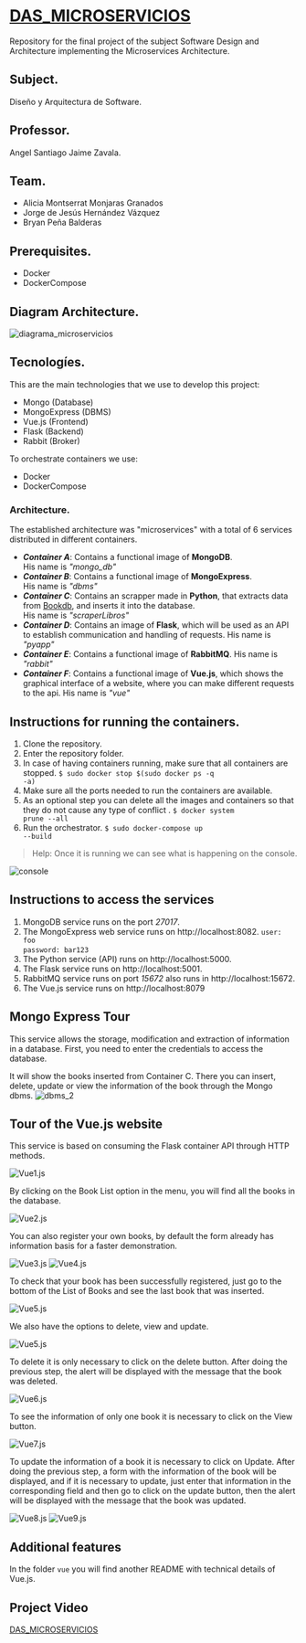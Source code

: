 # [DAS_MICROSERVICIOS](https://github.com/alicia-granados/DAS_MICROSERVICIOS)
Repository for the final project of the subject Software Design and Architecture implementing the Microservices Architecture.

## Subject.
Diseño y Arquitectura de Software.

## Professor.
Angel Santiago Jaime Zavala.

## Team.
- Alicia Montserrat Monjaras Granados
- Jorge de Jesús Hernández Vázquez
- Bryan Peña Balderas

## Prerequisites.
- Docker
- DockerCompose

## Diagram Architecture.
![diagrama_microservicios](/Ordinario/assets/Diagram/Diagram_microservices.jpg)

## Tecnologíes.
This are the main technologies that we use to develop this project:
- Mongo (Database)
- MongoExpress (DBMS)
- Vue.js (Frontend)
- Flask (Backend)
- Rabbit (Broker)

To orchestrate containers we use:
- Docker
- DockerCompose

### Architecture.
The established architecture was "microservices" with a total of 6 services distributed in different containers.
- ***Container A***: Contains a functional image of **MongoDB**.  
His name is *"mongo_db"*
- ***Container B***: Contains a functional image of **MongoExpress**.  
His name is *"dbms"*
- ***Container C***: Contains an scrapper made in **Python**, that extracts data from 
[Bookdb](https://developers.google.com/books), and inserts it into the database.  
His name is *"scraperLibros"*
- ***Container D***: Contains an image of **Flask**, which will be used as an API to establish communication and handling of requests.
His name is  *"pyapp"*
- ***Container E***: Contains a functional image of **RabbitMQ**.
His name is  *"rabbit"*
- ***Container F***: Contains a functional image of **Vue.js**, which shows the graphical interface of a website, where you can make different requests to the api.
His name is  *"vue"*


## Instructions for running the containers.
1. Clone the repository.
2. Enter the repository folder.
3. In case of having containers running, make sure that all containers are stopped.
<code>$ sudo docker stop $(sudo docker ps -q -a)</code>
4. Make sure all the ports needed to run the containers are available.
5. As an optional step you can delete all the images and containers so that they do not cause any  type of conflict .
<code>$ docker system prune --all</code>
6. Run the orchestrator.
<code>$ sudo docker-compose up --build</code>
> Help: Once it is running we can see what is happening on the console.

![console](Ordinario/assets/console/console.jpg)

## Instructions to access the services
1. MongoDB service runs on the port *27017*.
2. The MongoExpress web service runs on http://localhost:8082.
<code>user: foo</code>  
<code>password: bar123</code>
3. The Python service (API) runs on http://localhost:5000.
3. The Flask service runs on http://localhost:5001.
4. RabbitMQ service runs on port *15672*  also runs in http://localhost:15672.
5. The Vue.js service runs on http://localhost:8079

## Mongo Express Tour
This service allows the storage, modification and extraction of information in a database. First, you need to enter the credentials to access the database.

It will show the books inserted from Container C. There you can insert, delete, update or view the information of the book through the Mongo dbms.
![dbms_2](Ordinario/assets/Mongo_Express/dbms_1.jpeg)

## Tour of the Vue.js website
This service is based on consuming the Flask container API through HTTP methods.

![Vue1.js](Ordinario/assets/Vue/vue_1.jpeg)

By clicking on the Book List option in the menu, you will find all the books in the database.

![Vue2.js](Ordinario/assets/Vue/vue_2.jpeg)

You can also register your own books, by default the form already has information
basis for a faster demonstration.

![Vue3.js](Ordinario/assets/Vue/vue_3.jpeg)
![Vue4.js](Ordinario/assets/Vue/vue_4.jpeg)


To check that your book has been successfully registered, just go to the bottom of the List of Books and see the last book that was inserted.

![Vue5.js](Ordinario/assets/Vue/vue_5.jpeg)

We also have the options to delete, view and update.

![Vue5.js](Ordinario/assets/Vue/vue_5.jpeg)

To delete it is only necessary to click on the delete button. After doing the previous step, the alert will be displayed with the message that the book was deleted.
  
![Vue6.js](Ordinario/assets/Vue/vue_6.jpeg)

To see the information of only one book it is necessary to click on the View button.

![Vue7.js](Ordinario/assets/Vue/vue_7.jpeg)

To update the information of a book it is necessary to click on Update. After doing the previous step, a form with the information of the book will be displayed, and if it is necessary to update, just enter that information in the corresponding field and then go to click on the update button, then the alert will be displayed with the message that the book was updated.

![Vue8.js](Ordinario/assets/Vue/vue_8.jpeg)
![Vue9.js](Ordinario/assets/Vue/vue_9.jpeg)


## Additional features
In the folder <code>vue</code> you will find another README with technical details of Vue.js.

## Project Video
[DAS_MICROSERVICIOS](https://drive.google.com/file/d/1uMHLMG_LsaQVn6itzyvkREYkrWXNFvk0/view?usp=sharing)